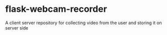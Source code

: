 # flask-webcam-recorder
A client server repository for collecting video from the user and storing it on server side
